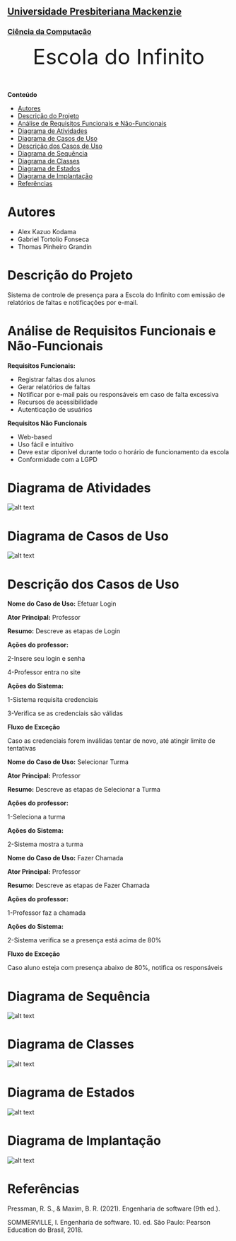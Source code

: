 <h2><a href= "https://www.mackenzie.br">Universidade Presbiteriana Mackenzie</a></h2>
<h3><a href= "https://www.mackenzie.br/graduacao/sao-paulo-higienopolis/ciencia-da-computacao">Ciência da Computação</a></h3>


<font size="+12"><center>
Escola do Infinito
</center></font>


**Conteúdo**

- [Autores](#autores)
- [Descrição do Projeto](#descrição-do-projeto)
- [Análise de Requisitos Funcionais e Não-Funcionais](#análise-de-requisitos-funcionais-e-não-funcionais)
- [Diagrama de Atividades](#diagrama-de-atividades)
- [Diagrama de Casos de Uso](#diagrama-de-casos-de-uso)
- [Descrição dos Casos de Uso](#descrição-dos-casos-de-uso)
- [Diagrama de Sequência](#diagrama-de-sequência)
- [Diagrama de Classes](#diagrama-de-classes)
- [Diagrama de Estados](#diagrama-de-estados)
- [Diagrama de Implantação](#diagrama-de-implantação)
- [Referências](#referências)


# Autores

* Alex Kazuo Kodama
* Gabriel Tortolio Fonseca
* Thomas Pinheiro Grandin


# Descrição do Projeto

Sistema de controle de presença para a Escola do Infinito com emissão de relatórios de faltas e notificações por e-mail.

# Análise de Requisitos Funcionais e Não-Funcionais
**Requisitos Funcionais:**

* Registrar faltas dos alunos
* Gerar relatórios de faltas
* Notificar por e-mail pais ou responsáveis em caso de falta excessiva
* Recursos de acessibilidade
* Autenticação de usuários

**Requisitos Não Funcionais**

* Web-based
* Uso fácil e intuitivo
* Deve estar diponível durante todo o horário de funcionamento da escola
* Conformidade com a LGPD

# Diagrama de Atividades

![alt text](DiagramaDeAtividades.png "Diagrama de Atividades")

# Diagrama de Casos de Uso

![alt text](DiagramaDeCasosDeUso.png "Diagrama de Casos de Uso")

# Descrição dos Casos de Uso

**Nome do Caso de Uso:** Efetuar Login

**Ator Principal:** Professor

**Resumo:** Descreve as etapas de Login

**Ações do professor:**

2-Insere seu login e senha

4-Professor entra no site

**Ações do Sistema:**

1-Sistema requisita credenciais

3-Verifica se as credenciais são válidas

**Fluxo de Exceção**

Caso as credenciais forem inválidas tentar de novo, até atingir limite de tentativas

**Nome do Caso de Uso:** Selecionar Turma

**Ator Principal:** Professor

**Resumo:** Descreve as etapas de Selecionar a Turma

**Ações do professor:**

1-Seleciona a turma

**Ações do Sistema:**

2-Sistema mostra a turma

**Nome do Caso de Uso:** Fazer Chamada

**Ator Principal:** Professor

**Resumo:** Descreve as etapas de Fazer Chamada

**Ações do professor:**

1-Professor faz a chamada

**Ações do Sistema:**

2-Sistema verifica se a presença está acima de 80%

**Fluxo de Exceção**

Caso aluno esteja com presença abaixo de 80%, notifica os responsáveis

# Diagrama de Sequência

![alt text](DiagramaDeSequencia.png "Diagrama de Sequência")

# Diagrama de Classes

![alt text](DiagramaDeClasses.png "Diagrama de Classes")

# Diagrama de Estados

![alt text](DiagramaDeEstados.png "Diagrama de Estados")

# Diagrama de Implantação

![alt text](DiagramaDeImplantacao.png "Diagrama de Implantacao")

# Referências

Pressman, R. S., & Maxim, B. R. (2021). Engenharia de software (9th ed.).

SOMMERVILLE, I. Engenharia de software. 10. ed. São Paulo: Pearson Education do Brasil, 2018.
